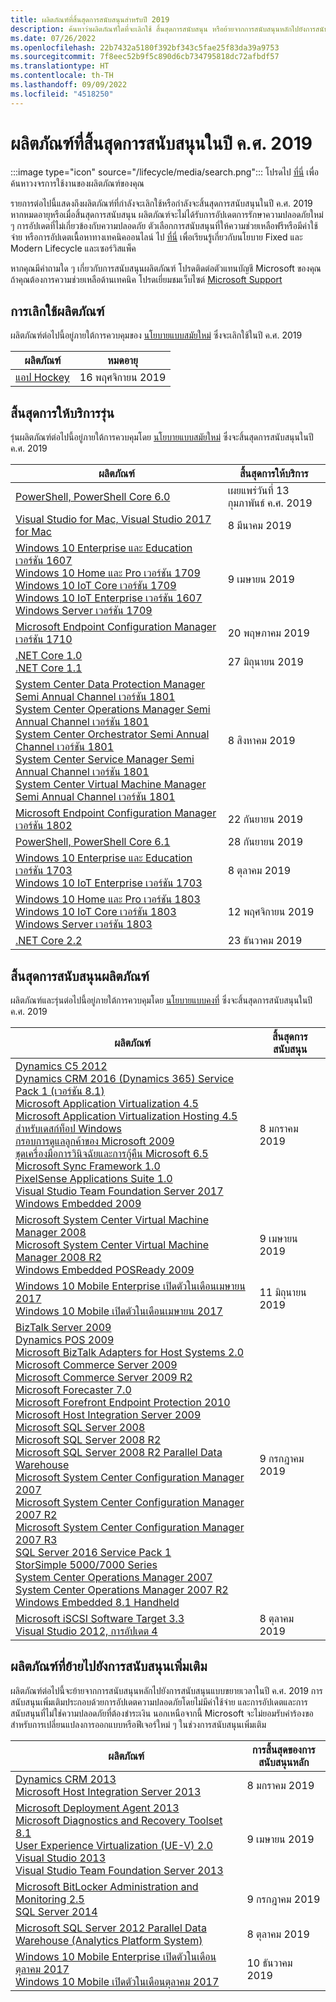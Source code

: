 ```yaml
---
title: ผลิตภัณฑ์ที่สิ้นสุดการสนับสนุนสำหรับปี 2019
description: ค้นหาว่าผลิตภัณฑ์ใดที่จะเลิกใช้ สิ้นสุดการสนับสนุน หรือย้ายจากการสนับสนุนหลักไปยังการสนับสนุนแบบขยายเวลาในปี ค.ศ. 2019
ms.date: 07/26/2022
ms.openlocfilehash: 22b7432a5180f392bf343c5fae25f83da39a9753
ms.sourcegitcommit: 7f8eec52b9f5c890d6cb734795818dc72afbdf57
ms.translationtype: HT
ms.contentlocale: th-TH
ms.lasthandoff: 09/09/2022
ms.locfileid: "4518250"
---
```

# <a name="products-ending-support-in-2019"></a>ผลิตภัณฑ์ที่สิ้นสุดการสนับสนุนในปี ค.ศ. 2019

:::image type="icon" source="/lifecycle/media/search.png":::
โปรดไป [ที่นี่](/lifecycle/products/) เพื่อค้นหาวงจรการใช้งานของผลิตภัณฑ์ของคุณ

รายการต่อไปนี้แสดงถึงผลิตภัณฑ์ที่กำลังจะเลิกใช้หรือกำลังจะสิ้นสุดการสนับสนุนในปี ค.ศ. 2019 หากหมดอายุหรือเมื่อสิ้นสุดการสนับสนุน ผลิตภัณฑ์จะไม่ได้รับการอัปเดตการรักษาความปลอดภัยใหม่ ๆ การอัปเดตที่ไม่เกี่ยวข้องกับความปลอดภัย ตัวเลือกการสนับสนุนที่ให้ความช่วยเหลือฟรีหรือมีค่าใช้จ่าย หรือการอัปเดตเนื้อหาทางเทคนิคออนไลน์ ไป [ที่นี่](/lifecycle/overview/product-end-of-support-overview) เพื่อเรียนรู้เกี่ยวกับนโยบาย Fixed และ Modern Lifecycle และเซอร์วิสแพ็ค

หากคุณมีคำถามใด ๆ เกี่ยวกับการสนับสนุนผลิตภัณฑ์ โปรดติดต่อตัวแทนบัญชี Microsoft ของคุณ ถ้าคุณต้องการความช่วยเหลือด้านเทคนิค โปรดเยี่ยมชมเว็บไซต์ [Microsoft Support](https://support.microsoft.com/contactus/?ws=support)

## <a name="product-retirements"></a>การเลิกใช้ผลิตภัณฑ์

ผลิตภัณฑ์ต่อไปนี้อยู่ภายใต้การควบคุมของ [นโยบายแบบสมัยใหม่](/lifecycle/policies/modern) ซึ่งจะเลิกใช้ในปี ค.ศ. 2019

| ผลิตภัณฑ์ | หมดอายุ |
| --- | --- |
| [แอป Hockey](/lifecycle/products/hockeyapp?branch=live)<br> | 16 พฤศจิกายน 2019 |


## <a name="release-end-of-servicing"></a>สิ้นสุดการให้บริการรุ่น

รุ่นผลิตภัณฑ์ต่อไปนี้อยู่ภายใต้การควบคุมโดย [นโยบายแบบสมัยใหม่](/lifecycle/policies/modern) ซึ่งจะสิ้นสุดการสนับสนุนในปี ค.ศ. 2019

| ผลิตภัณฑ์ | สิ้นสุดการให้บริการ |
| --- | --- |
| [PowerShell, PowerShell Core 6.0](/lifecycle/products/powershell?branch=live)<br> | เผยแพร่วันที่ 13 กุมภาพันธ์ ค.ศ. 2019 |
| [Visual Studio for Mac, Visual Studio 2017 for Mac](/lifecycle/products/visual-studio-for-mac?branch=live)<br> | 8 มีนาคม 2019 |
| [Windows 10 Enterprise และ Education เวอร์ชัน 1607](/lifecycle/products/windows-10-enterprise-and-education?branch=live)<br>[Windows 10 Home และ Pro เวอร์ชัน 1709](/lifecycle/products/windows-10-home-and-pro?branch=live)<br>[Windows 10 IoT Core เวอร์ชัน 1709](/lifecycle/products/windows-10-iot-core?branch=live)<br>[Windows 10 IoT Enterprise เวอร์ชัน 1607](/lifecycle/products/windows-10-iot-enterprise?branch=live)<br>[Windows Server เวอร์ชัน 1709](/lifecycle/products/windows-server?branch=live)<br> | 9 เมษายน 2019 |
| [Microsoft Endpoint Configuration Manager เวอร์ชัน 1710](/lifecycle/products/microsoft-endpoint-configuration-manager?branch=live)<br> | 20 พฤษภาคม 2019 |
| [.NET Core 1.0](/lifecycle/products/microsoft-net-and-net-core?branch=live)<br>[.NET Core 1.1](/lifecycle/products/microsoft-net-and-net-core?branch=live)<br> | 27 มิถุนายน 2019 |
| [System Center Data Protection Manager Semi Annual Channel เวอร์ชัน 1801](/lifecycle/products/system-center-data-protection-manager-semi-annual-channel?branch=live)<br>[System Center Operations Manager Semi Annual Channel เวอร์ชัน 1801](/lifecycle/products/system-center-operations-manager-semi-annual-channel?branch=live)<br>[System Center Orchestrator Semi Annual Channel เวอร์ชัน 1801](/lifecycle/products/system-center-orchestrator-semi-annual-channel?branch=live)<br>[System Center Service Manager Semi Annual Channel เวอร์ชัน 1801](/lifecycle/products/system-center-service-manager-semi-annual-channel?branch=live)<br>[System Center Virtual Machine Manager Semi Annual Channel เวอร์ชัน 1801](/lifecycle/products/system-center-virtual-machine-manager-semi-annual-channel?branch=live)<br> | 8 สิงหาคม 2019 |
| [Microsoft Endpoint Configuration Manager เวอร์ชัน 1802](/lifecycle/products/microsoft-endpoint-configuration-manager?branch=live)<br> | 22 กันยายน 2019 |
| [PowerShell, PowerShell Core 6.1](/lifecycle/products/powershell?branch=live)<br> | 28 กันยายน 2019 |
| [Windows 10 Enterprise และ Education เวอร์ชัน 1703](/lifecycle/products/windows-10-enterprise-and-education?branch=live)<br>[Windows 10 IoT Enterprise เวอร์ชัน 1703](/lifecycle/products/windows-10-iot-enterprise?branch=live)<br> | 8 ตุลาคม 2019 |
| [Windows 10 Home และ Pro เวอร์ชัน 1803](/lifecycle/products/windows-10-home-and-pro?branch=live)<br>[Windows 10 IoT Core เวอร์ชัน 1803](/lifecycle/products/windows-10-iot-core?branch=live)<br>[Windows Server เวอร์ชัน 1803](/lifecycle/products/windows-server?branch=live)<br> | 12 พฤศจิกายน 2019 |
| [.NET Core 2.2](/lifecycle/products/microsoft-net-and-net-core?branch=live)<br> | 23 ธันวาคม 2019 |


## <a name="products-reaching-end-of-support"></a>สิ้นสุดการสนับสนุนผลิตภัณฑ์

ผลิตภัณฑ์และรุ่นต่อไปนี้อยู่ภายใต้การควบคุมโดย [นโยบายแบบคงที่](/lifecycle/policies/fixed) ซึ่งจะสิ้นสุดการสนับสนุนในปี ค.ศ. 2019

| ผลิตภัณฑ์ | สิ้นสุดการสนับสนุน |
| --- | --- |
| [Dynamics C5 2012](/lifecycle/products/dynamics-c5-2012?branch=live)<br>[Dynamics CRM 2016 (Dynamics 365) Service Pack 1 (เวอร์ชัน 8.1)](/lifecycle/products/dynamics-crm-2016-dynamics-365?branch=live)<br>[Microsoft Application Virtualization 4.5](/lifecycle/products/microsoft-application-virtualization-45?branch=live)<br>[Microsoft Application Virtualization Hosting 4.5 สำหรับเดสก์ท็อป Windows](/lifecycle/products/microsoft-application-virtualization-hosting-45?branch=live)<br>[กรอบการดูแลลูกค้าของ Microsoft 2009](/lifecycle/products/microsoft-customer-care-framework-2009?branch=live)<br>[ชุดเครื่องมือการวินิจฉัยและการกู้คืน Microsoft 6.5](/lifecycle/products/microsoft-diagnostics-and-recovery-toolset-65?branch=live)<br>[Microsoft Sync Framework 1.0](/lifecycle/products/microsoft-sync-framework-10?branch=live)<br>[PixelSense Applications Suite 1.0](/lifecycle/products/pixelsense-applications-suite-10?branch=live)<br>[Visual Studio Team Foundation Server 2017](/lifecycle/products/visual-studio-team-foundation-server-2017?branch=live)<br>[Windows Embedded 2009](/lifecycle/products/windows-embedded-2009?branch=live)<br> | 8 มกราคม 2019 |
| [Microsoft System Center Virtual Machine Manager 2008](/lifecycle/products/microsoft-system-center-virtual-machine-manager-2008?branch=live)<br>[Microsoft System Center Virtual Machine Manager 2008 R2](/lifecycle/products/microsoft-system-center-virtual-machine-manager-2008-r2?branch=live)<br>[Windows Embedded POSReady 2009](/lifecycle/products/windows-embedded-posready-2009?branch=live)<br> | 9 เมษายน 2019 |
| [Windows 10 Mobile Enterprise เปิดตัวในเดือนเมษายน 2017](/lifecycle/products/windows-10-mobile-enterprise-released-in-april-2017?branch=live)<br>[Windows 10 Mobile เปิดตัวในเดือนเมษายน 2017](/lifecycle/products/windows-10-mobile-released-in-april-2017?branch=live)<br> | 11 มิถุนายน 2019 |
| [BizTalk Server 2009](/lifecycle/products/biztalk-server-2009?branch=live)<br>[Dynamics POS 2009](/lifecycle/products/dynamics-pos-2009?branch=live)<br>[Microsoft BizTalk Adapters for Host Systems 2.0](/lifecycle/products/microsoft-biztalk-adapters-for-host-systems-20?branch=live)<br>[Microsoft Commerce Server 2009](/lifecycle/products/microsoft-commerce-server-2009?branch=live)<br>[Microsoft Commerce Server 2009 R2](/lifecycle/products/microsoft-commerce-server-2009-r2?branch=live)<br>[Microsoft Forecaster 7.0](/lifecycle/products/microsoft-forecaster-70?branch=live)<br>[Microsoft Forefront Endpoint Protection 2010](/lifecycle/products/microsoft-forefront-endpoint-protection-2010?branch=live)<br>[Microsoft Host Integration Server 2009](/lifecycle/products/microsoft-host-integration-server-2009?branch=live)<br>[Microsoft SQL Server 2008](/lifecycle/products/microsoft-sql-server-2008?branch=live)<br>[Microsoft SQL Server 2008 R2](/lifecycle/products/microsoft-sql-server-2008-r2?branch=live)<br>[Microsoft SQL Server 2008 R2 Parallel Data Warehouse](/lifecycle/products/microsoft-sql-server-2008-r2-parallel-data-warehouse?branch=live)<br>[Microsoft System Center Configuration Manager 2007](/lifecycle/products/microsoft-system-center-configuration-manager-2007?branch=live)<br>[Microsoft System Center Configuration Manager 2007 R2](/lifecycle/products/microsoft-system-center-configuration-manager-2007-r2?branch=live)<br>[Microsoft System Center Configuration Manager 2007 R3](/lifecycle/products/microsoft-system-center-configuration-manager-2007-r3?branch=live)<br>[SQL Server 2016 Service Pack 1](/lifecycle/products/sql-server-2016?branch=live)<br>[StorSimple 5000/7000 Series](/lifecycle/products/storsimple-50007000-series?branch=live)<br>[System Center Operations Manager 2007](/lifecycle/products/system-center-operations-manager-2007?branch=live)<br>[System Center Operations Manager 2007 R2](/lifecycle/products/system-center-operations-manager-2007-r2?branch=live)<br>[Windows Embedded 8.1 Handheld](/lifecycle/products/windows-embedded-81-handheld?branch=live)<br> | 9 กรกฎาคม 2019 |
| [Microsoft iSCSI Software Target 3.3](/lifecycle/products/microsoft-iscsi-software-target-33?branch=live)<br>[Visual Studio 2012, การอัปเดต 4](/lifecycle/products/visual-studio-2012?branch=live)<br> | 8 ตุลาคม 2019 |


## <a name="products-moving-to-extended-support"></a>ผลิตภัณฑ์ที่ย้ายไปยังการสนับสนุนเพิ่มเติม

ผลิตภัณฑ์ต่อไปนี้จะย้ายจากการสนับสนุนหลักไปยังการสนับสนุนแบบขยายเวลาในปี ค.ศ. 2019 การสนับสนุนเพิ่มเติมประกอบด้วยการอัปเดตความปลอดภัยโดยไม่มีค่าใช้จ่าย และการอัปเดตและการสนับสนุนที่ไม่ใช่ความปลอดภัยที่ต้องชำระเงิน นอกเหนือจากนี้ Microsoft จะไม่ยอมรับคำร้องขอสำหรับการเปลี่ยนแปลงการออกแบบหรือฟีเจอร์ใหม่ ๆ ในช่วงการสนับสนุนเพิ่มเติม

| ผลิตภัณฑ์ | การสิ้นสุดของการสนับสนุนหลัก |
| --- | --- |
| [Dynamics CRM 2013](/lifecycle/products/dynamics-crm-2013?branch=live)<br>[Microsoft Host Integration Server 2013](/lifecycle/products/microsoft-host-integration-server-2013?branch=live)<br> | 8 มกราคม 2019 |
| [Microsoft Deployment Agent 2013](/lifecycle/products/microsoft-deployment-agent-2013?branch=live)<br>[Microsoft Diagnostics and Recovery Toolset 8.1](/lifecycle/products/microsoft-diagnostics-and-recovery-toolset-81?branch=live)<br>[User Experience Virtualization (UE-V) 2.0](/lifecycle/products/user-experience-virtualization-uev-20?branch=live)<br>[Visual Studio 2013](/lifecycle/products/visual-studio-2013?branch=live)<br>[Visual Studio Team Foundation Server 2013](/lifecycle/products/visual-studio-team-foundation-server-2013?branch=live)<br> | 9 เมษายน 2019 |
| [Microsoft BitLocker Administration and Monitoring 2.5](/lifecycle/products/microsoft-bitlocker-administration-and-monitoring-25?branch=live)<br>[SQL Server 2014](/lifecycle/products/sql-server-2014?branch=live)<br> | 9 กรกฎาคม 2019 |
| [Microsoft SQL Server 2012 Parallel Data Warehouse (Analytics Platform System)](/lifecycle/products/microsoft-sql-server-2012-parallel-data-warehouse-analytics-platform-system?branch=live)<br> | 8 ตุลาคม 2019 |
| [Windows 10 Mobile Enterprise เปิดตัวในเดือนตุลาคม 2017](/lifecycle/products/windows-10-mobile-enterprise-released-in-october-2017?branch=live)<br>[Windows 10 Mobile เปิดตัวในเดือนตุลาคม 2017](/lifecycle/products/windows-10-mobile-released-in-october-2017?branch=live)<br> | 10 ธันวาคม 2019 |
